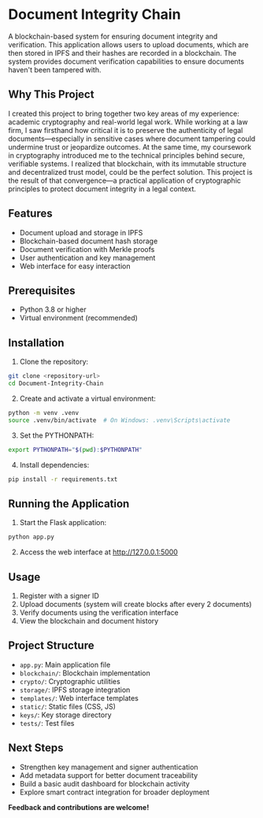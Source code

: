 # Document Integrity Chain

A blockchain-based system for ensuring document integrity and verification. This application allows users to upload documents, which are then stored in IPFS and their hashes are recorded in a blockchain. The system provides document verification capabilities to ensure documents haven't been tampered with.

## Why This Project

I created this project to bring together two key areas of my experience: academic cryptography and real-world legal work. While working at a law firm, I saw firsthand how critical it is to preserve the authenticity of legal documents—especially in sensitive cases where document tampering could undermine trust or jeopardize outcomes. At the same time, my coursework in cryptography introduced me to the technical principles behind secure, verifiable systems. I realized that blockchain, with its immutable structure and decentralized trust model, could be the perfect solution. This project is the result of that convergence—a practical application of cryptographic principles to protect document integrity in a legal context.

## Features

- Document upload and storage in IPFS
- Blockchain-based document hash storage
- Document verification with Merkle proofs
- User authentication and key management
- Web interface for easy interaction

## Prerequisites

- Python 3.8 or higher
- Virtual environment (recommended)

## Installation

1. Clone the repository:
```bash
git clone <repository-url>
cd Document-Integrity-Chain
```

2. Create and activate a virtual environment:
```bash
python -m venv .venv
source .venv/bin/activate  # On Windows: .venv\Scripts\activate
```

3. Set the PYTHONPATH:
```bash
export PYTHONPATH="$(pwd):$PYTHONPATH"
```

4. Install dependencies:
```bash
pip install -r requirements.txt
```

## Running the Application

1. Start the Flask application:
```bash
python app.py
```

2. Access the web interface at http://127.0.0.1:5000

## Usage

1. Register with a signer ID
2. Upload documents (system will create blocks after every 2 documents)
3. Verify documents using the verification interface
4. View the blockchain and document history

## Project Structure

- `app.py`: Main application file
- `blockchain/`: Blockchain implementation
- `crypto/`: Cryptographic utilities
- `storage/`: IPFS storage integration
- `templates/`: Web interface templates
- `static/`: Static files (CSS, JS)
- `keys/`: Key storage directory
- `tests/`: Test files

## Next Steps
- Strengthen key management and signer authentication
- Add metadata support for better document traceability
- Build a basic audit dashboard for blockchain activity
- Explore smart contract integration for broader deployment

**Feedback and contributions are welcome!**
